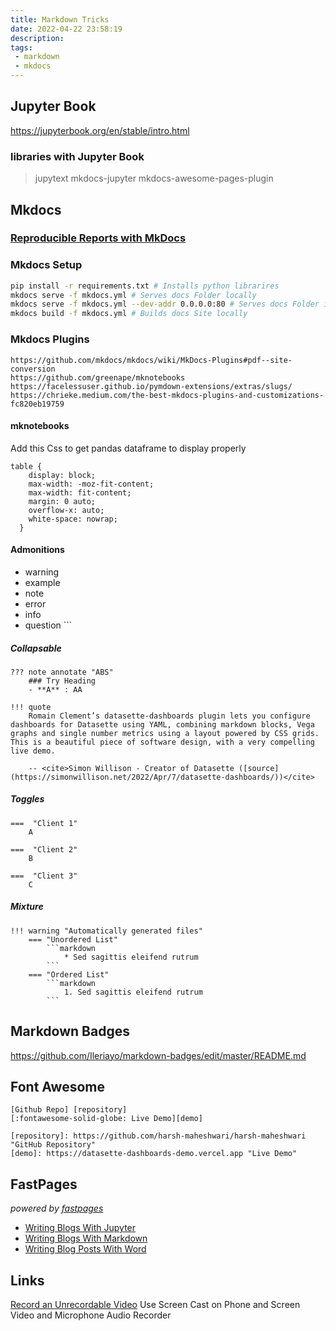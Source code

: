 ```yaml
---
title: Markdown Tricks
date: 2022-04-22 23:58:19
description:
tags: 
 - markdown
 - mkdocs
---
```


## Jupyter Book
https://jupyterbook.org/en/stable/intro.html
### libraries with Jupyter Book

>jupytext
>mkdocs-jupyter
>mkdocs-awesome-pages-plugin



## Mkdocs
### [Reproducible Reports with MkDocs](https://timvink.nl/reproducible-reports-with-mkdocs/)

### Mkdocs Setup
``` bash
pip install -r requirements.txt # Installs python librarires
mkdocs serve -f mkdocs.yml # Serves docs Folder locally 
mkdocs serve -f mkdocs.yml --dev-addr 0.0.0.0:80 # Serves docs Folder in the local network 
mkdocs build -f mkdocs.yml # Builds docs Site locally 
```

### Mkdocs Plugins

```
https://github.com/mkdocs/mkdocs/wiki/MkDocs-Plugins#pdf--site-conversion
https://github.com/greenape/mknotebooks
https://facelessuser.github.io/pymdown-extensions/extras/slugs/
https://chrieke.medium.com/the-best-mkdocs-plugins-and-customizations-fc820eb19759
```

#### mknotebooks
Add this Css to get pandas dataframe to display properly
```
table {
    display: block;
    max-width: -moz-fit-content;
    max-width: fit-content;
    margin: 0 auto;
    overflow-x: auto;
    white-space: nowrap;
  }
```


#### Admonitions
- warning
- example
- note 
- error
- info
- question     ```

##### Collapsable 
```
??? note annotate "ABS"
	### Try Heading
	- **A** : AA
```

```shell
!!! quote
    Romain Clement’s datasette-dashboards plugin lets you configure dashboards for Datasette using YAML, combining markdown blocks, Vega graphs and single number metrics using a layout powered by CSS grids. This is a beautiful piece of software design, with a very compelling live demo.

    -- <cite>Simon Willison - Creator of Datasette ([source](https://simonwillison.net/2022/Apr/7/datasette-dashboards/))</cite>
```

##### Toggles
```
===  "Client 1"
	A

===  "Client 2"
	B

===  "Client 3"
	C
```

##### Mixture
```
!!! warning "Automatically generated files"
    === "Unordered List"
        ```markdown
	        * Sed sagittis eleifend rutrum       
	    ```
    === "Ordered List"
        ```markdown
	        1. Sed sagittis eleifend rutrum
        ```
```

## Markdown Badges
https://github.com/Ileriayo/markdown-badges/edit/master/README.md

##  Font Awesome
```
[Github Repo] [repository]
[:fontawesome-solid-globe: Live Demo][demo]

[repository]: https://github.com/harsh-maheshwari/harsh-maheshwari "GitHub Repository"
[demo]: https://datasette-dashboards-demo.vercel.app "Live Demo"
```

## FastPages
_powered by [fastpages](https://github.com/fastai/fastpages)_

- [Writing Blogs With Jupyter](https://github.com/fastai/fastpages#writing-blog-posts-with-jupyter)
- [Writing Blogs With Markdown](https://github.com/fastai/fastpages#writing-blog-posts-with-markdown)
- [Writing Blog Posts With Word](https://github.com/fastai/fastpages#writing-blog-posts-with-microsoft-word)



## Links
[Record an Unrecordable Video](https://qr.ae/pGlh7o)
Use Screen Cast on Phone and Screen Video and Microphone Audio Recorder